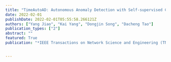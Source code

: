 ```yaml
---
title: "TimeAutoAD: Autonomous Anomaly Detection with Self-supervised Contrastive Loss for Multivariate Time Series"
date: 2022-02-01
publishDate: 2022-02-01T05:55:58.266121Z
authors: ["Yang Jiao", "Kai Yang", "Dongjin Song", "Dacheng Tao"]
publication_types: ["2"]
abstract: ""
featured: True
publication: "*IEEE Transactions on Network Science and Engineering (TNSE)*"


---
```

